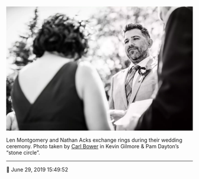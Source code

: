 ![Len Montgomery and Nathan Acks exchange rings](assets/1c09a42a7baa9fddecc05eb9c2f0aed6.webp)

Len Montgomery and Nathan Acks exchange rings during their wedding ceremony. Photo taken by [Carl Bower](http://carlbowerphotos.com/) in Kevin Gilmore & Pam Dayton’s “stone circle”.

- - - -

📅 June 29, 2019 15:49:52
